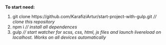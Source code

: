 <p><b>To start need:</b></p>
<ol>
  <li>git clone https://github.com/KarafiziArtur/start-project-with-gulp.git  <i>// clone this repository</i></li>
  <li>npm i  <i>// install all dependences</i></li>
  <li>gulp   <i>// start watcher for scss, css, html, js files and launch livereload on localhost. Works on all devices automatically</i></li>
</ol>
